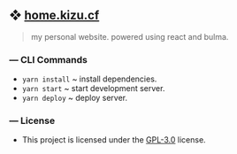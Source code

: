 ## ❖ [home.kizu.cf](https://home.kizu.cf)

> my personal website. powered using react and bulma.

### — CLI Commands

   * `yarn install` ~ install dependencies.
   * `yarn start` ~ start development server.
   * `yarn deploy` ~ deploy server.

### — License

   * This project is licensed under the [GPL-3.0](LICENSE) license.